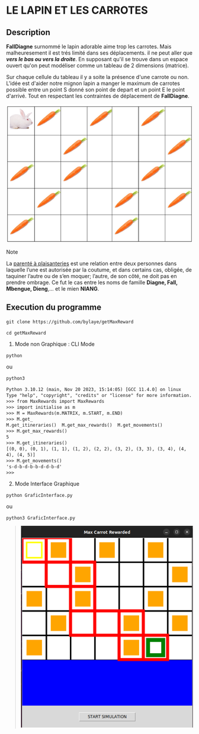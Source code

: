 # LE LAPIN ET LES CARROTES

## Description
**FallDiagne** surnommé le lapin adorable aime trop les carrotes.
Mais malheuresement il est trés limité dans ses déplacements. il ne peut aller que **_vers le bas ou vers la droite_**. En supposant qu'il se trouve dans un espace ouvert qu'on peut modéliser comme un tableau de 2 dimensions (matrice).


Sur chaque cellule du tableau il y a soite la présence d'une carrote ou non. L'idée est d'aider notre mignon lapin a manger le maximum de carrotes possible entre un point S donné son point de depart et un point E le point d'arrivé. Tout en respectant les contraintes de déplacement de **FallDiagne**.

![Image Lapin Carrotes](images/img_lapin_carrote.png)

> [!NOTE]
> La [parenté à plaisanteries](https://www.cairn.info/revue-raisons-politiques-2004-1-page-157.htm) est une relation entre deux personnes dans laquelle l’une est autorisée par la coutume, et dans certains cas, obligée, de taquiner l’autre ou de s’en moquer; l’autre, de son côté, ne doit pas en prendre ombrage. Ce fut le cas entre les noms de famille **Diagne, Fall, Mbengue, Dieng**,... et le mien **NIANG**.

## Execution du programme

```
git clone https://github.com/bylaye/getMaxReward
```
```
cd getMaxReward
```

1. Mode non Graphique : CLI Mode
```
python
```
ou 
```
python3
```
```
Python 3.10.12 (main, Nov 20 2023, 15:14:05) [GCC 11.4.0] on linux
Type "help", "copyright", "credits" or "license" for more information.
>>> from MaxRewards import MaxRewards
>>> import initialise as m
>>> M = MaxRewards(m.MATRIX, m.START, m.END)
>>> M.get_
M.get_itineraries()  M.get_max_rewards()  M.get_movements()    
>>> M.get_max_rewards()
5
>>> M.get_itineraries()
[(0, 0), (0, 1), (1, 1), (1, 2), (2, 2), (3, 2), (3, 3), (3, 4), (4, 4), (4, 5)]
>>> M.get_movements()
's-d-b-d-b-b-d-d-b-d'
>>> 
```

2. Mode Interface Graphique
```
python GraficInterface.py
```
ou
```
python3 GraficInterface.py
```

> ![](images/simulation.png)
